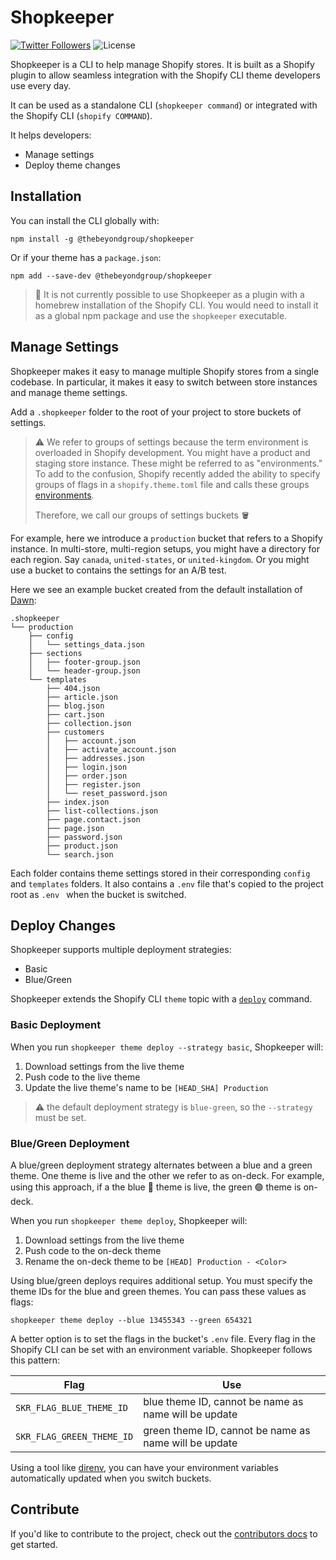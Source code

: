 # Shopkeeper
<a href="http://twitter.com/_thebeyondgroup"><img src="https://img.shields.io/twitter/follow/_thebeyondgroup?style=flat-square" alt="Twitter Followers"></a>
<img src="https://img.shields.io/badge/License-MIT-green.svg" alt="License">

Shopkeeper is a CLI to help manage Shopify stores. It is built as a Shopify plugin
to allow seamless integration with the Shopify CLI theme developers use every day.

It can be used as a standalone CLI (`shopkeeper command`) 
or integrated with the Shopify CLI (`shopify COMMAND`).

It helps developers:
* Manage settings
* Deploy theme changes


## Installation

You can install the CLI globally with:

```sh-session
npm install -g @thebeyondgroup/shopkeeper
```

Or if your theme has a `package.json`:

```sh-session
npm add --save-dev @thebeyondgroup/shopkeeper
```
> :rotating_light: It is not currently possible to use Shopkeeper 
> as a plugin with a homebrew installation of the Shopify CLI.
> You would need to install it as a global npm package and 
> use the `shopkeeper` executable.

## Manage Settings

Shopkeeper makes it easy to manage multiple Shopify stores from a single codebase.
In particular, it makes it easy to switch between store instances and manage theme settings.

Add a `.shopkeeper` folder to the root of your project to store buckets of settings.

> :warning: We refer to groups of settings because the term environment is overloaded in
> Shopify development. You might have a product and staging store instance. These might be
> referred to as "environments." To add to the confusion, Shopify recently added the ability to
> specify groups of flags in a `shopify.theme.toml` file and calls these groups 
> [environments](https://shopify.dev/docs/themes/tools/cli/environments).
>
> Therefore, we call our groups of settings buckets :bucket:

For example, here we introduce a `production` bucket that
refers to a Shopify instance. In multi-store,
multi-region setups, you might have a directory for each region. Say `canada`,
`united-states`, or `united-kingdom`. Or you might use a bucket to contains the settings for
an A/B test.

Here we see an example bucket created from the default 
installation of [Dawn](https://github.com/shopify/dawn):

```sh-session
.shopkeeper
└── production
    ├── config
    │   └── settings_data.json
    ├── sections
    │   ├── footer-group.json
    │   └── header-group.json
    └── templates
        ├── 404.json
        ├── article.json
        ├── blog.json
        ├── cart.json
        ├── collection.json
        ├── customers
        │   ├── account.json
        │   ├── activate_account.json
        │   ├── addresses.json
        │   ├── login.json
        │   ├── order.json
        │   ├── register.json
        │   └── reset_password.json
        ├── index.json
        ├── list-collections.json
        ├── page.contact.json
        ├── page.json
        ├── password.json
        ├── product.json
        └── search.json
```

Each folder contains theme settings stored in their corresponding `config` and
`templates` folders. It also contains a `.env` file that's copied to the project
root as `.env ` when the bucket is switched.

## Deploy Changes

Shopkeeper supports multiple deployment strategies:

* Basic
* Blue/Green

Shopkeeper extends the Shopify CLI `theme` topic with a 
[`deploy`](docs/theme#shopkeeper-theme-deploy) command.

### Basic Deployment

When you run `shopkeeper theme deploy --strategy basic`, Shopkeeper will:
1. Download settings from the live theme
2. Push code to the live theme
3. Update the live theme's name to be `[HEAD_SHA] Production`

> :warning: the default deployment strategy is `blue-green`, so the `--strategy` must be set.

### Blue/Green Deployment

A blue/green deployment strategy alternates between a blue and a green theme.
One theme is live and the other we refer to as on-deck. For example, using this
approach, if a the blue :large_blue_circle: theme is live, the green :green_circle: theme is on-deck.

When you run `shopkeeper theme deploy`, Shopkeeper will:

1. Download settings from the live theme
2. Push code to the on-deck theme
3. Rename the on-deck theme to be `[HEAD] Production - <Color>`

Using blue/green deploys requires additional setup. You must specify the theme IDs for the blue
and green themes. You can pass these values as flags:

```sh-session
shopkeeper theme deploy --blue 13455343 --green 654321

```

A better option is to set the flags in the bucket's `.env` file. Every flag in the Shopify CLI can be set
with an environment variable. Shopkeeper follows this pattern:

| Flag                  | Use                                   |
| ---------------------- | ------------------------------------- |
| `SKR_FLAG_BLUE_THEME_ID`| blue theme ID, cannot be name as name will be update   |
| `SKR_FLAG_GREEN_THEME_ID`| green theme ID, cannot be name as name will be update   |

Using a tool like [direnv](https://direnv.net), you can have your environment variables automatically
updated when you switch buckets.

## Contribute
If you'd like to contribute to the project, check out the [contributors docs](docs/contribute.md) to get started.
